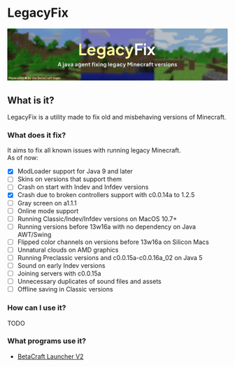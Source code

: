 # LegacyFix
![](/.github/img/banner.webp)

## What is it?
LegacyFix is a utility made to fix old and misbehaving versions of Minecraft.

### What does it fix?
It aims to fix all known issues with running legacy Minecraft.<br>
As of now:
- [x] ModLoader support for Java 9 and later
- [ ] Skins on versions that support them
- [ ] Crash on start with Indev and Infdev versions
- [x] Crash due to broken controllers support with c0.0.14a to 1.2.5
- [ ] Gray screen on a1.1.1
- [ ] Online mode support
- [ ] Running Classic/Indev/Infdev versions on MacOS 10.7+
- [ ] Running versions before 13w16a with no dependency on Java AWT/Swing
- [ ] Flipped color channels on versions before 13w16a on Silicon Macs
- [ ] Unnatural clouds on AMD graphics
- [ ] Running Preclassic versions and c0.0.15a-c0.0.16a_02 on Java 5
- [ ] Sound on early Indev versions
- [ ] Joining servers with c0.0.15a
- [ ] Unnecessary duplicates of sound files and assets
- [ ] Offline saving in Classic versions

### How can I use it?
TODO

### What programs use it?
- [BetaCraft Launcher V2](https://github.com/betacraftuk/betacraft-launcher/tree/v2)

